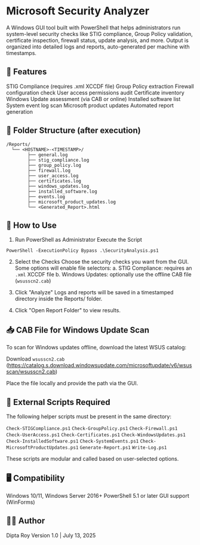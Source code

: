 # Microsoft Security Analyzer
A Windows GUI tool built with PowerShell that helps administrators run system-level security checks like STIG compliance, Group Policy validation, certificate inspection, firewall status, update analysis, and more. Output is organized into detailed logs and reports, auto-generated per machine with timestamps.

## 🔧 Features
STIG Compliance (requires .xml XCCDF file)
Group Policy extraction
Firewall configuration check
User access permissions audit
Certificate inventory
Windows Update assessment (via CAB or online)
Installed software list
System event log scan
Microsoft product updates
Automated report generation

## 📁 Folder Structure (after execution)
```
/Reports/
  └── <HOSTNAME>-<TIMESTAMP>/
        ├── general.log
        ├── stig_compliance.log
        ├── group_policy.log
        ├── firewall.log
        ├── user_access.log
        ├── certificates.log
        ├── windows_updates.log
        ├── installed_software.log
        ├── events.log
        ├── microsoft_product_updates.log
        └── <Generated_Report>.html
```

## 🚀 How to Use

1. Run PowerShell as Administrator
	Execute the Script
```
PowerShell -ExecutionPolicy Bypass .\SecurityAnalysis.ps1
```
2. Select the Checks
	Choose the security checks you want from the GUI. Some options will enable file selectors:
	a. STIG Compliance: requires an `.xml` XCCDF file
	b. Windows Updates: optionally use the offline CAB file (`wsusscn2.cab`)

3. Click "Analyze"
	Logs and reports will be saved in a timestamped directory inside the Reports/ folder.

4. Click "Open Report Folder" to view results.

## 📥 CAB File for Windows Update Scan

To scan for Windows updates offline, download the latest WSUS catalog:

Download `wsusscn2.cab` (https://catalog.s.download.windowsupdate.com/microsoftupdate/v6/wsusscan/wsusscn2.cab)

Place the file locally and provide the path via the GUI.

## 🧩 External Scripts Required

The following helper scripts must be present in the same directory:

`Check-STIGCompliance.ps1`
`Check-GroupPolicy.ps1`
`Check-Firewall.ps1`
`Check-UserAccess.ps1`
`Check-Certificates.ps1`
`Check-WindowsUpdates.ps1`
`Check-InstalledSoftware.ps1`
`Check-SystemEvents.ps1`
`Check-MicrosoftProductUpdates.ps1`
`Generate-Report.ps1`
`Write-Log.ps1`

These scripts are modular and called based on user-selected options.

## 🖥 Compatibility

Windows 10/11, Windows Server 2016+
PowerShell 5.1 or later
GUI support (WinForms)

## 👨‍💻 Author
Dipta Roy
Version 1.0 | July 13, 2025
